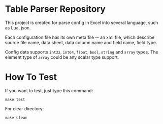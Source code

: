 Table Parser Repository
=======================

This project is created for parse config in Excel into several language, such
as Lua, json.

Each configuration file has its own meta file -- an xml file, which describe
source file name, data sheet, data column name and field name, field type.

Config data supports `int32`, `int64`, `float`, `bool`, `string` and `array` types. The element type of
`array` could be any scalar type support.

How To Test
===========

If you want to test, just type this command:

    make test

For clear directory:
    
    make clean
